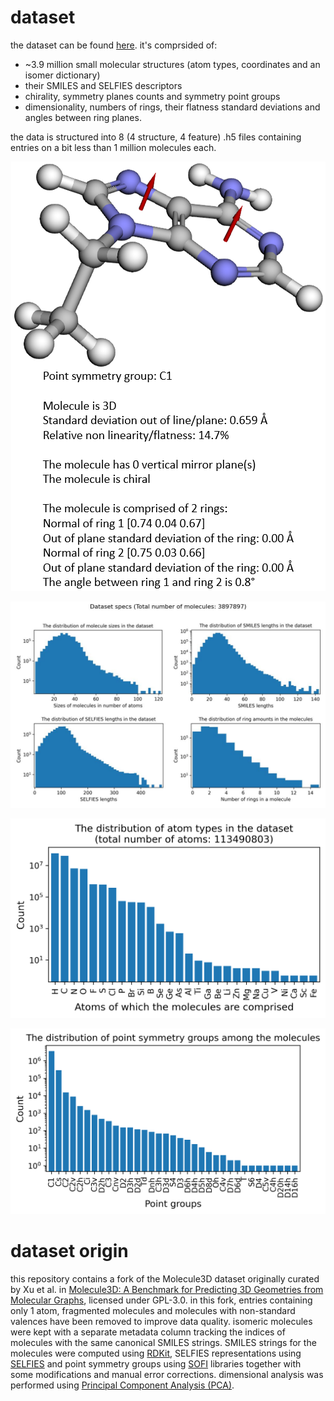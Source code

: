 # dataset
the dataset can be found [here](https://drive.google.com/drive/folders/1cUiWKWdU7CQoh67a-ucyb-Na1lSwWjKH?usp=drive_link). it's comprsided of:
- ~3.9 million small molecular structures (atom types, coordinates and an isomer dictionary)
- their SMILES and SELFIES descriptors
- chirality, symmetry planes counts and symmetry point groups
- dimensionality, numbers of rings, their flatness standard deviations and angles between ring planes.

the data is structured into 8 (4 structure, 4 feature) .h5 files containing entries on a bit less than 1 million molecules each.

<p align="center">
  <picture>
    <!-- Dark mode version -->
    <source srcset="images/example_output_dark_no_bg.png" media="(prefers-color-scheme: dark)">
    <!-- Light mode version (fallback) -->
    <img src="images/example_output.png" alt="example output"/>
  </picture>
</p>

<p align="center">
  <picture>
    <source srcset="images/dataset_info_dark_no_bg.png" media="(prefers-color-scheme: dark)">
    <img src="images/dataset_info.jpg" alt="dataset info"/>
  </picture>
</p>

<p align="center">
  <picture>
    <source srcset="images/molecule_atom_type_distribution_dark_no_bg.png" media="(prefers-color-scheme: dark)">
    <img src="images/molecule_atom_type_distribution.png" alt="molecule atom type distribution"/>
  </picture>
</p>

<p align="center">
  <picture>
    <source srcset="images/molecule_point_group_distribution_dark_no_bg.png" media="(prefers-color-scheme: dark)">
    <img src="images/molecule_point_group_distribution.png" alt="molecule point group distribution"/>
  </picture>
</p>

# dataset origin
this repository contains a fork of the Molecule3D dataset originally curated by Xu et al. in [Molecule3D: A Benchmark for Predicting 3D Geometries from Molecular Graphs](https://arxiv.org/abs/2110.01717), licensed under GPL-3.0. in this fork, entries containing only 1 atom, fragmented molecules and molecules with non-standard valences have been removed to improve data quality. isomeric molecules were kept with a separate metadata column tracking the indices of molecules with the same canonical SMILES strings. SMILES strings for the molecules were computed using [RDKit](https://github.com/rdkit/rdkit), SELFIES representations using [SELFIES](https://github.com/aspuru-guzik-group/selfies) and point symmetry groups using [SOFI](https://github.com/mammasmias/IterativeRotationsAssignments) libraries together with some modifications and manual error corrections. dimensional analysis was performed using [Principal Component Analysis (PCA)](https://en.wikipedia.org/wiki/Principal_component_analysis).

